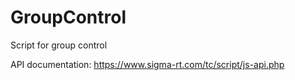 # GroupControl
Script for group control

API documentation: https://www.sigma-rt.com/tc/script/js-api.php
